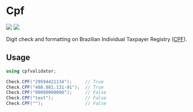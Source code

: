 # Cpf

[![][build-img]][build]
[![][nuget-img]][nuget]

Digit check and formatting on Brazilian Individual Taxpayer Registry ([CPF]).

[build]:     https://ci.appveyor.com/project/TallesL/net-Cpf
[build-img]: https://ci.appveyor.com/api/projects/status/github/tallesl/net-Cpf?svg=true
[nuget]:     https://www.nuget.org/packages/marcos.cpf-validator/
[nuget-img]: https://badge.fury.io/nu/marcos.cpf-validator.svg
[CPF]:       http://en.wikipedia.org/wiki/Cadastro_de_Pessoas_F%C3%ADsicas

## Usage

```cs
using cpfvalidator;

Check.CPF("29594421134");     // True
Check.CPF("488.081.131-91");  // True
Check.CPF("00000000000");     // False
Check.CPF("text");            // False
Check.CPF("");                // False
